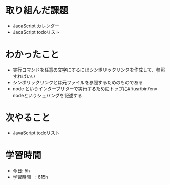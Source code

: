# 取り組んだ課題

- JacaScript カレンダー 
- JacaScript todoリスト
# わかったこと
- 実行コマンドを任意の文字にするにはシンボリックリンクを作成して、参照すればいい
- シンボリックリンクとは元ファイルを参照するためのものである
- node というインタープリターで実行するためにトップに#!/usr/bin/env nodeというシェバングを記述する
# 次やること
- JavaScript todoリスト
# 学習時間
- 今日: 5h
- 学習時間　: 615h
